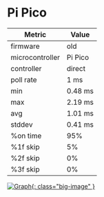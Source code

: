 # Pi Pico

| Metric          | Value   |
| --------------- | ------- |
| firmware        | old     |
| microcontroller | Pi Pico |
| controller      | direct  |
| poll rate       | 1 ms    |
| min             | 0.48 ms |
| max             | 2.19 ms |
| avg             | 1.01 ms |
| stddev          | 0.41 ms |
| %on time        | 95%     |
| %1f skip        | 5%      |
| %2f skip        | 0%      |
| %3f skip        | 0%      |

[![Graph](../../assets/images/results/santroller_direct.png){: class="big-image" }](../../assets/images/results/santroller_direct.png)
